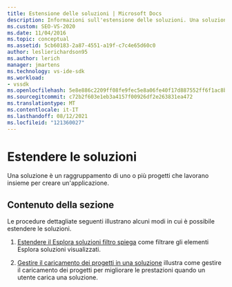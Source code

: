 ```yaml
---
title: Estensione delle soluzioni | Microsoft Docs
description: Informazioni sull'estensione delle soluzioni. Una soluzione è un raggruppamento di uno o più progetti che lavorano insieme per creare un'applicazione.
ms.custom: SEO-VS-2020
ms.date: 11/04/2016
ms.topic: conceptual
ms.assetid: 5cb60183-2a87-4551-a19f-c7c4e65d60c0
author: leslierichardson95
ms.author: lerich
manager: jmartens
ms.technology: vs-ide-sdk
ms.workload:
- vssdk
ms.openlocfilehash: 5e8e886c2209ff08fe9fec5e8a06fe40f17d887552ff6f1ac8bf249b424beb59
ms.sourcegitcommit: c72b2f603e1eb3a4157f00926df2e263831ea472
ms.translationtype: MT
ms.contentlocale: it-IT
ms.lasthandoff: 08/12/2021
ms.locfileid: "121360027"
---
```

# <a name="extend-solutions"></a>Estendere le soluzioni
Una soluzione è un raggruppamento di uno o più progetti che lavorano insieme per creare un'applicazione.

## <a name="in-this-section"></a>Contenuto della sezione
 Le procedure dettagliate seguenti illustrano alcuni modi in cui è possibile estendere le soluzioni.

1. [Estendere il Esplora soluzioni filtro spiega](../extensibility/extending-the-solution-explorer-filter.md) come filtrare gli elementi Esplora soluzioni visualizzati.

2. [Gestire il caricamento dei progetti in una soluzione](../extensibility/managing-project-loading-in-a-solution.md) illustra come gestire il caricamento dei progetti per migliorare le prestazioni quando un utente carica una soluzione.

